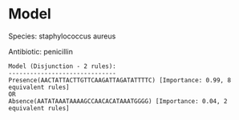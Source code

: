 
# Model

Species: staphylococcus aureus

Antibiotic: penicillin

```
Model (Disjunction - 2 rules):
------------------------------
Presence(AACTATTACTTGTTCAAGATTAGATATTTTC) [Importance: 0.99, 8 equivalent rules]
OR
Absence(AATATAAATAAAAGCCAACACATAAATGGGG) [Importance: 0.04, 2 equivalent rules]

```

